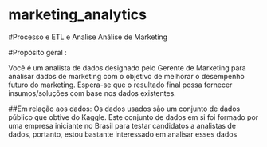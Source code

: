 # marketing_analytics

#Processo e ETL e Analise 
Análise de Marketing

#Propósito geral :

Você é um analista de dados designado pelo Gerente de Marketing para analisar dados de marketing com o objetivo de melhorar o desempenho futuro do marketing. Espera-se que o resultado final possa fornecer insumos/soluções com base nos dados existentes.

##Em relação aos dados:
Os dados usados são um conjunto de dados público que obtive do Kaggle. Este conjunto de dados em si foi formado por uma empresa iniciante no Brasil para testar candidatos a analistas de dados, portanto, estou bastante interessado em analisar esses dados

